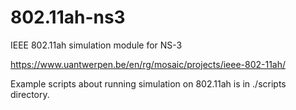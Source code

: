 # 802.11ah-ns3
IEEE 802.11ah simulation module for NS-3

https://www.uantwerpen.be/en/rg/mosaic/projects/ieee-802-11ah/

Example scripts about running simulation on 802.11ah is in ./scripts directory.
